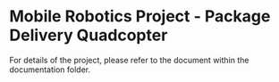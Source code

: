 # Mobile Robotics Project - Package Delivery Quadcopter
For details of the project, please refer to the document within the documentation folder.
